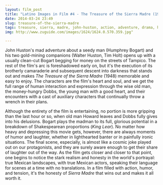 ```yaml
---
layout: film_post
title: "Latino Images in Film #4 - The Treasure of the Sierra Madre (1948)"
date: 2014-03-24 23:49 
slug: treasure-of-the-sierra-madre
tags: treasure, sierra, madre, john-huston, action, adventure, drama, humphrey-bogart, walter-huston, tim-holt
img: http://www.zuguide.com/images/1624/1624.0.570.359.jpg"

---
```


John Huston's mad adventure about a seedy man (Humphrey Bogart) and his two gold-mining companions (Walter Huston, Tim Holt) opens up with a usually clean-cut Bogart begging for money on the streets of Tampico. The rest of the film's arc is foreshadowed early on, but it's the execution of its brotherly camaraderie and subsequent descent into darkness that stands out and makes _The Treasure of the Sierra Madre_ (1948) memorable and easy to enjoy. The characters are the film's heart and soul, and we get the full range of human interaction and expression through the wise old man, the money-hungry Dobbs, the young man with a good heart, and their encounters with a cast of auxiliary characters that continually throw a wrench in their plans. 

Although the entirety of the film is entertaining, no portion is more gripping than the last hour or so, when old man Howard leaves and Dobbs fully gives into his delusions. Bogart plays the madman to its full, glorious potential in a breakdown of Shakespearean proportions (_King Lear_). No matter how heavy and depressing this movie gets, however, there are always moments of humor and laughter, whether in lighthearted banter or in painfully ironic situations. The final scene, especially, is almost like a cosmic joke played out on our protagonists, and they are surely aware enough to get their share of laughter out of the way. As the film gets closer and closer to that point, one begins to notice the stark realism and honesty in the world's portrayal: true Mexican landscapes, with true Mexican actors, speaking their language for scenes at a time with no translations. In a film filled with action, humor, and tension, it's the honesty of _Sierra Madre_ that wins out and makes it all worth it.